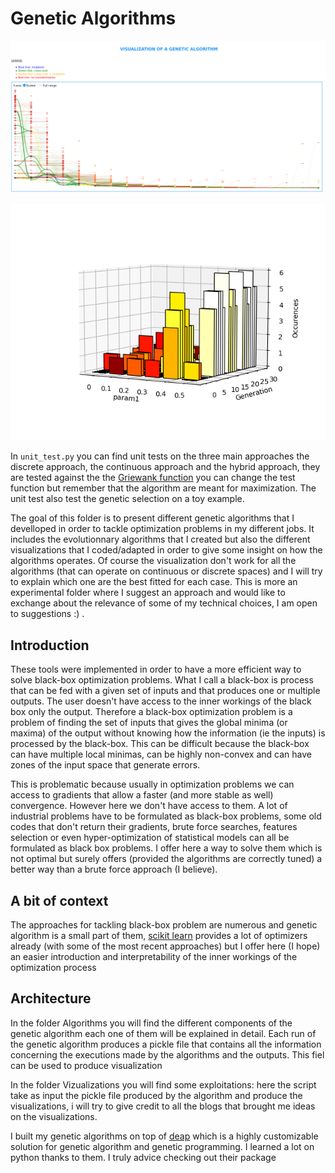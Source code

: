 # Genetic Algorithms
<p align="center">
	<img src="./Images/main_page.png">
</p>
<p align="center">
	<img src="./Images/plot_generations.png">
</p>


In ```unit_test.py``` you can find unit tests on the three main approaches the discrete approach, the continuous approach and the hybrid approach, they are tested against the the [Griewank function](https://deap.readthedocs.io/en/master/api/benchmarks.html#deap.benchmarks.griewank) you can change the test function but remember that the algorithm are meant for maximization. The unit test also test the genetic selection on a toy example.


The goal of this folder is to present different genetic algorithms that I develloped in order to tackle optimization problems in my different jobs. It includes the evolutionnary algorithms that I created but also the different visualizations that I coded/adapted in order to give some insight on how the algorithms operates.
Of course the visualization don't work for all the algorithms (that can operate on continuous or discrete spaces) and I will try to explain which one are the best fitted for each case.
This is more an experimental folder where I suggest an approach and would like to exchange about the relevance of some of my technical choices, I am open to suggestions :) .

## Introduction
These tools were implemented in order to have a more efficient way to solve black-box optimization problems. What I call a black-box is process that can be fed with a given set of inputs and that produces one or multiple outputs. The user doesn't have access to the inner workings of the black box only the output. Therefore a black-box optimization problem is a problem of finding the set of inputs that gives the global minima (or maxima) of the output without knowing how the information (ie the inputs) is processed by the black-box. This can be difficult because the black-box can have multiple local minimas, can be highly non-convex and can have zones of the input space that generate errors.

This is problematic because usually in optimization problems we can access to gradients that allow a faster (and more stable as well) convergence. However here we don't have access to them. A lot of industrial problems have to be formulated as black-box problems, some old codes that don't return their gradients, brute force searches, features selection or even hyper-optimization of statistical models can all be formulated as black box problems. I offer here a way to solve them which is not optimal but surely offers (provided the algorithms are correctly tuned) a better way than a brute force approach (I believe).

## A bit of context
The approaches for tackling black-box problem are numerous and genetic algorithm is a small part of them, [scikit learn](https://scikit-optimize.github.io/) provides a lot of optimizers already (with some of the most recent approaches) but I offer here (I hope) an easier introduction and interpretability of the inner workings of the optimization process

## Architecture
In the folder Algorithms you will find the different components of the genetic algorithm each one of them will be explained in detail. Each run of the genetic algorithm produces a pickle file that contains all the information concerning the executions made by the algorithms and the outputs. This fiel can be used to produce visualization

In the folder Vizualizations you will find some exploitations: here the script take as input the pickle file produced by the algorithm and produce the visualizations, i will try to give credit to all the  blogs that brought me ideas on the visualizations.

I built my genetic algorithms on top of [deap](https://deap.readthedocs.io/en/master/) which is a highly customizable solution for genetic algorithm and genetic programming. I learned a lot on python thanks to them. I truly advice checking out their package